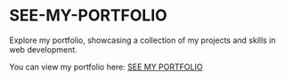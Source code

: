 # SEE-MY-PORTFOLIO

Explore my portfolio, showcasing a collection of my projects and skills in web development.

You can view my portfolio here: [SEE MY PORTFOLIO](https://meljaszuk.github.io/SEE-MY-PORTFOLIO/)
